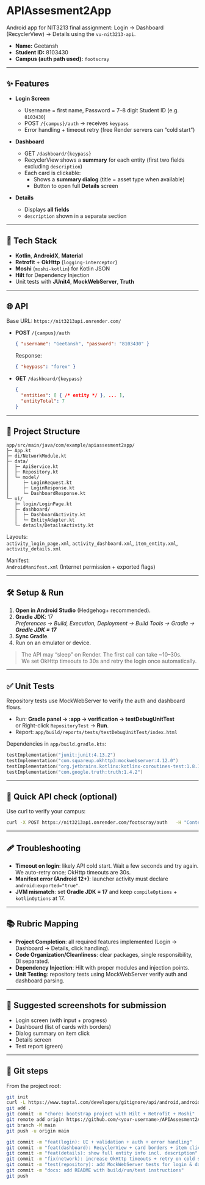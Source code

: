 # APIAssesment2App

Android app for NIT3213 final assignment: Login → Dashboard (RecyclerView) → Details using the `vu-nit3213-api`.

- **Name:** Geetansh  
- **Student ID:** 8103430  
- **Campus (auth path used):** `footscray`

---

## ✨ Features

- **Login Screen**
  - Username = first name, Password = 7–8 digit Student ID (e.g. `8103430`)
  - POST `/{campus}/auth` → receives `keypass`
  - Error handling + timeout retry (free Render servers can “cold start”)

- **Dashboard**
  - GET `/dashboard/{keypass}`
  - RecyclerView shows a **summary** for each entity (first two fields excluding `description`)
  - Each card is clickable:
    - Shows a **summary dialog** (title = asset type when available)
    - Button to open full **Details** screen

- **Details**
  - Displays **all fields**
  - `description` shown in a separate section

---

## 🧩 Tech Stack

- **Kotlin**, **AndroidX**, **Material**
- **Retrofit** + **OkHttp** (`logging-interceptor`)
- **Moshi** (`moshi-kotlin`) for Kotlin JSON
- **Hilt** for Dependency Injection
- Unit tests with **JUnit4**, **MockWebServer**, **Truth**

---

## 🌐 API

Base URL: `https://nit3213api.onrender.com/`

- **POST** `/{campus}/auth`
  ```json
  { "username": "Geetansh", "password": "8103430" }
  ```
  Response:
  ```json
  { "keypass": "forex" }
  ```

- **GET** `/dashboard/{keypass}`
  ```json
  {
    "entities": [ { /* entity */ }, ... ],
    "entityTotal": 7
  }
  ```
---

## 📁 Project Structure

```
app/src/main/java/com/example/apiassesment2app/
├─ App.kt
├─ di/NetworkModule.kt
├─ data/
│  ├─ ApiService.kt
│  ├─ Repository.kt
│  └─ model/
│     ├─ LoginRequest.kt
│     ├─ LoginResponse.kt
│     └─ DashboardResponse.kt
└─ ui/
   ├─ login/LoginPage.kt
   ├─ dashboard/
   │  ├─ DashboardActivity.kt
   │  └─ EntityAdapter.kt
   └─ details/DetailsActivity.kt
```

Layouts:  
`activity_login_page.xml`, `activity_dashboard.xml`, `item_entity.xml`, `activity_details.xml`  

Manifest:  
`AndroidManifest.xml` (Internet permission + exported flags)

---

## 🛠️ Setup & Run

1. **Open in Android Studio** (Hedgehog+ recommended).
2. **Gradle JDK**: 17  
   _Preferences → Build, Execution, Deployment → Build Tools → Gradle → **Gradle JDK = 17**_
3. **Sync Gradle**.
4. Run on an emulator or device.

> The API may “sleep” on Render. The first call can take ~10–30s.  
> We set OkHttp timeouts to 30s and retry the login once automatically.

---

## ✅ Unit Tests

Repository tests use MockWebServer to verify the auth and dashboard flows.

- Run: **Gradle panel → :app → verification → testDebugUnitTest**  
  or Right-click `RepositoryTest` → **Run**.
- Report: `app/build/reports/tests/testDebugUnitTest/index.html`

Dependencies in `app/build.gradle.kts`:
```kotlin
testImplementation("junit:junit:4.13.2")
testImplementation("com.squareup.okhttp3:mockwebserver:4.12.0")
testImplementation("org.jetbrains.kotlinx:kotlinx-coroutines-test:1.8.1")
testImplementation("com.google.truth:truth:1.4.2")
```

---

## 🧪 Quick API check (optional)

Use curl to verify your campus:
```bash
curl -X POST https://nit3213api.onrender.com/footscray/auth   -H "Content-Type: application/json"   -d '{"username":"Geetansh","password":"8103430"}'
```

---

## 🩹 Troubleshooting

- **Timeout on login**: likely API cold start. Wait a few seconds and try again. We auto-retry once; OkHttp timeouts are 30s.
- **Manifest error (Android 12+)**: launcher activity must declare `android:exported="true"`.
- **JVM mismatch**: set **Gradle JDK = 17** and keep `compileOptions` + `kotlinOptions` at 17.

---

## 📚 Rubric Mapping

- **Project Completion**: all required features implemented (Login → Dashboard → Details, click handling).  
- **Code Organization/Cleanliness**: clear packages, single responsibility, DI separated.  
- **Dependency Injection**: Hilt with proper modules and injection points.  
- **Unit Testing**: repository tests using MockWebServer verify auth and dashboard parsing.

---

## 📸 Suggested screenshots for submission
- Login screen (with input + progress)
- Dashboard (list of cards with borders)
- Dialog summary on item click
- Details screen
- Test report (green)

---

## 🔧 Git steps

From the project root:

```bash
git init
curl -L https://www.toptal.com/developers/gitignore/api/android,androidstudio > .gitignore
git add .
git commit -m "chore: bootstrap project with Hilt + Retrofit + Moshi"
git remote add origin https://github.com/<your-username>/APIAssesment2App.git #<your username = github account username>
git branch -M main
git push -u origin main

git commit -m "feat(login): UI + validation + auth + error handling"
git commit -m "feat(dashboard): RecyclerView + card borders + item click dialog"
git commit -m "feat(details): show full entity info incl. description"
git commit -m "fix(network): increase OkHttp timeouts + retry on cold start"
git commit -m "test(repository): add MockWebServer tests for login & dashboard"
git commit -m "docs: add README with build/run/test instructions"
git push
```
